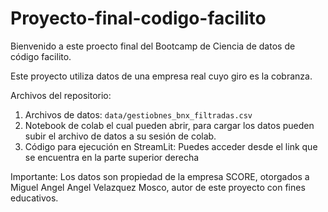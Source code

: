 # Proyecto-final-codigo-facilito
Bienvenido a este proecto final del Bootcamp de Ciencia de datos de código facilito.

Este proyecto utiliza datos de una empresa real cuyo giro es la cobranza.

Archivos del repositorio:

1. Archivos de datos: `data/gestiobnes_bnx_filtradas.csv` 
1. Notebook de colab el cual pueden abrir, para cargar los datos pueden subir el archivo de datos a su sesión de colab. 
1. Código para ejecución en StreamLit: Puedes acceder desde el link que se encuentra en la parte superior derecha

Importante: Los datos son propiedad de la empresa SCORE, otorgados a Miguel Angel Angel Velazquez Mosco, autor de este proyecto con fines educativos.

